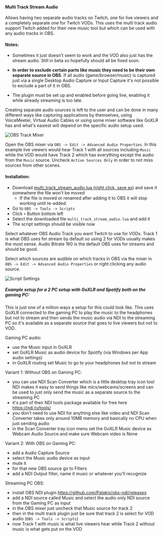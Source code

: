 #### Multi Track Stream Audio

Allows having two separate audio tracks on Twitch, one for live viewers and a completely separate one for Twitch VODs.
This uses the multi track audio support Twitch added for their new music tool but which can be used with any audio tracks in OBS.

#### Notes:

* Sometimes it just doesn't seem to work and the VOD also just has the stream audio. Still in beta so hopefully should all be fixed soon. 

* **In order to exclude certain parts like music they need to be their own separate source in OBS**. If all audio (game/browser/music) is captured just via a single Desktop Audio Capture or Input Capture it's not possible to exclude a part of it in OBS. 

* The plugin must be set up and enabled before going live, enabling it while already streaming is too late. 

Creating separate audio sources is left to the user and can be done in many different ways like capturing applications by themselves, using VoiceMeeter, Virtual Audio Cables or using some mixer software like GoXLR has and what's easiest will depend on the specific audio setup used.

![OBS Track Mixer](https://i.imgur.com/MKeLFH1.png)

Open the OBS mixer via `OBS -> Edit -> Advanced Audio Properties`. In this example live viewers would hear Track 1 with all sources including `Music` while the VOD would have Track 2 which has everything except the audio from the `Music` source.
Uncheck `Active Sources Only` in order to not miss sources from other scenes.

#### Installation:

* Download [multi_track_stream_audio.lua (right click, save as)](https://raw.githubusercontent.com/ratwithacompiler/OBS-multitrack-stream/master/src/multi_track_stream_audio.lua) and save it somewhere the file won't be moved
    * If the file is moved or renamed after adding it to OBS it will stop working until re-added.
* Go to `OBS -> Tools -> Scripts`
* Click `+` Button bottom left
* Select the downloaded file `multi_track_stream_audio.lua` and add it
* The script settings should be visible now

Select whatever OBS Audio Track you want Twitch to use for VODs. Track 1 is what OBS uses for stream by default so using 2 for VODs usually makes the most sense. Audio Bitrate 160 is the default OBS uses for streams and should be good. 

Select which sources are audible on which tracks in OBS via the mixer in `OBS -> Edit -> Advanced Audio Properties` or right clicking any audio source.

![Script Settings](https://i.imgur.com/B6WpmbT.png)


##### Example setup for a 2 PC setup with GoXLR and Spotify both on the gaming PC:

This is just one of a million ways a setup for this could look like. This uses GoXLR connected to the gaming PC to play the music to the headphones but not to stream and then sends the music audio via NDI to the streaming PC so it's available as a separate source that goes to live viewers but not to VOD.

Gaming PC audio:

* use the Music input in GoXLR
* set GoXLR Music as audio device for Spotify (via Windows per App audio settings)
* in GoXLR routing set Music to go to your headphones but not to stream

Variant 1: Without OBS on Gaming PC:

* you can use NDI Scan Converter which is a little desktop tray icon tool NDI makes it easy to send things like mics/webcams/screens and can be used to just only send the music as a separate source to the streaming PC
* it's part of their NDI tools package available for free here https://ndi.tv/tools/
* you don't need to use NDI for anything else like video and NDI Scan Converter takes only around 10MB memory and basically no CPU when just sending audio
* in the Scan Converter tray icon menu set the GoXLR Music device as Webcam Audio Source and make sure Webcam video is None

Variant 2: With OBS on Gaming PC:

* add a Audio Capture Source
* select the Music audio device as input
* mute it
* for that new OBS source go to Filters
* add a NDI Output filter, name it music or whatever you'll recognize 

Streaming PC OBS:

* install OBS NDI plugin https://github.com/Palakis/obs-ndi/releases
* add a NDI source called Music and select the audio only NDI source from the Gaming PC as input
* in the OBS mixer just uncheck that Music source for track 2
* then in the multi track plugin just be sure that track 2 is select for VOD audio (`OBS -> Tools -> Scripts`)
* now Track 1 with music is what live viewers hear while Track 2 without music is what gets put on the VOD
